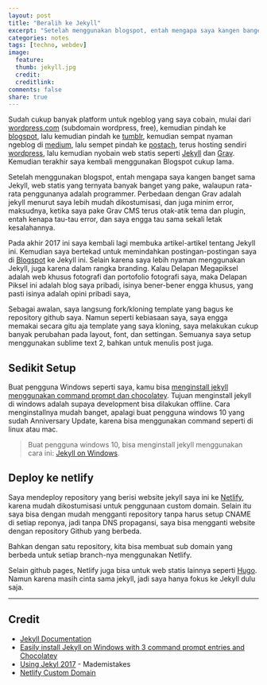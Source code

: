 ```yaml
---
layout: post
title: "Beralih ke Jekyll"
excerpt: "Setelah menggunakan blogspot, entah mengapa saya kangen banget sama Jekyll"
categories: notes
tags: [techno, webdev]
image:
  feature: 
  thumb: jekyll.jpg
  credit:  
  creditlink: 
comments: false
share: true
---
```


Sudah cukup banyak platform untuk ngeblog yang saya cobain, mulai dari [wordpress.com](https://wordpress.com) (subdomain wordpress, free), kemudian pindah ke [blogspot](https://blogger.com), lalu kemudian pindah ke [tumblr](https://tumblr.com), kemudian sempat nyaman ngeblog di [medium](https://medium.com), lalu sempet pindah ke [postach](https://postach.io), terus hosting sendiri [wordpress](https://wordpress.org), lalu kemudian nyobain web statis seperti [Jekyll](https://jekyllrb.com/) dan [Grav](https://getgrav.org/). Kemudian terakhir saya kembali menggunakan Blogspot cukup lama.

Setelah menggunakan blogspot, entah mengapa saya kangen banget sama Jekyll, web statis yang ternyata banyak banget yang pake, walaupun rata-rata penggunanya adalah programmer. Perbedaan dengan Grav adalah jekyll menurut saya lebih mudah dikostumisasi, dan juga minim error, maksudnya, ketika saya pake Grav CMS terus otak-atik tema dan plugin, entah kenapa tau-tau error, dan saya engga tau sama sekali letak kesalahannya.

Pada akhir 2017 ini saya kembali lagi membuka artikel-artikel tentang Jekyll ini. Kemudian saya bertekad untuk memindahkan postingan-postingan saya di [Blogspot](https://delapanpx.blogspot.co.id) ke Jekyll ini. Selain karena saya lebih nyaman menggunakan Jekyll, juga karena dalam rangka branding. Kalau Delapan Megapiksel adalah web khusus fotografi dan portofolio fotografi saya, maka Delapan Piksel ini adalah blog saya pribadi, isinya bener-bener engga khusus, yang pasti isinya adalah opini pribadi saya,

Sebagai awalan, saya langsung fork/kloning template yang bagus ke repository github saya. Namun seperti kebiasaan saya, saya engga memakai secara gitu aja template yang saya kloning, saya melakukan cukup banyak perubahan pada layout, font, dan settingan. Semuanya saya setup menggunakan sublime text 2, bahkan untuk menulis post juga.

## Sedikit Setup 

Buat pengguna Windows seperti saya, kamu bisa [menginstall jekyll menggunakan command prompt dan chocolatey](https://davidburela.wordpress.com/2015/11/28/easily-install-jekyll-on-windows-with-3-command-prompt-entries-and-chocolatey/ "Easily install Jekyll on Windows with 3 command prompt entries and Chocolatey"). Tujuan menginstall jekyll di windows adalah supaya development bisa dilakukan offline. Cara menginstallnya mudah banget, apalagi buat pengguna windows 10 yang sudah Anniversary Update, karena bisa menggunakan command seperti di linux atau mac.

> Buat pengguna windows 10, bisa menginstall jekyll menggunakan cara ini: [Jekyll on Windows](https://jekyllrb.com/docs/windows/). 

## Deploy ke netlify

Saya mendeploy repository yang berisi website jekyll saya ini ke [Netlify](https://www.netlify.com/), karena mudah dikostumisasi untuk penggunaan custom domain. Selain itu saya bisa dengan mudah mengganti repository tanpa harus setup CNAME di setiap reponya, jadi tanpa DNS propagansi, saya bisa mengganti website dengan repository Github yang berbeda. 

Bahkan dengan satu repository, kita bisa membuat sub domain yang berbeda untuk setiap branch-nya menggunakan Netlify.

Selain github pages, Netlify juga bisa untuk web statis lainnya seperti [Hugo](https://gohugo.io/). Namun karena masih cinta sama jekyll, jadi saya hanya fokus ke Jekyll dulu saja.  

---  

## Credit
- [Jekyll Documentation](https://jekyllrb.com/docs/home/)
- [Easily install Jekyll on Windows with 3 command prompt entries and Chocolatey](https://davidburela.wordpress.com/2015/11/28/easily-install-jekyll-on-windows-with-3-command-prompt-entries-and-chocolatey/)
- [Using Jekyl 2017](https://mademistakes.com/articles/using-jekyll-2017/) - Mademistakes
- [Netlify Custom Domain](https://www.netlify.com/docs/custom-domains/)



